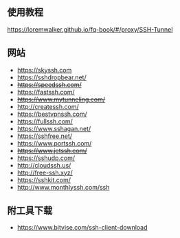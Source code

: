 ## 使用教程

https://loremwalker.github.io/fq-book/#/proxy/SSH-Tunnel

## 网站

* https://skyssh.com
* https://sshdropbear.net/
* <s>https://speedssh.com/</s>
* https://fastssh.com/
* <s>https://www.mytunneling.com/</s>
* http://createssh.com/
* https://bestvpnssh.com/
* https://fullssh.com/
* https://www.sshagan.net/
* https://sshfree.net/
* https://www.portssh.com/
* <s>https://www.jetssh.com/</s>
* https://sshudp.com/
* http://cloudssh.us/
* http://free-ssh.xyz/
* https://sshkit.com/
* http://www.monthlyssh.com/ssh

## 附工具下载

* https://www.bitvise.com/ssh-client-download

<!--
* https://contassh.com/

-->
